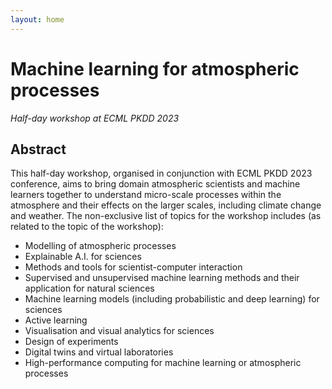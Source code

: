 ```yaml
---
layout: home
---
```


# Machine learning for atmospheric processes
*Half-day workshop at ECML PKDD 2023*

## Abstract
This half-day workshop, organised in conjunction with ECML PKDD 2023 conference,
aims to bring domain atmospheric scientists and machine learners together to
understand micro-scale processes within the atmosphere and their effects on the
larger scales, including climate change and weather.
The non-exclusive list of topics for the workshop includes
(as related to the topic of the workshop):
- Modelling of atmospheric processes 
- Explainable A.I. for sciences
- Methods and tools for scientist-computer interaction
- Supervised and unsupervised machine learning methods and their application for natural sciences
- Machine learning models (including probabilistic and deep learning) for sciences
- Active learning
- Visualisation and visual analytics for sciences 
- Design of experiments
- Digital twins and virtual laboratories 
- High-performance computing for machine learning or atmospheric processes
